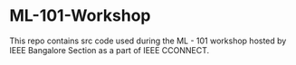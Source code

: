 # ML-101-Workshop
This repo contains src code used during the ML - 101 workshop hosted by IEEE Bangalore Section as a part of IEEE CCONNECT.
